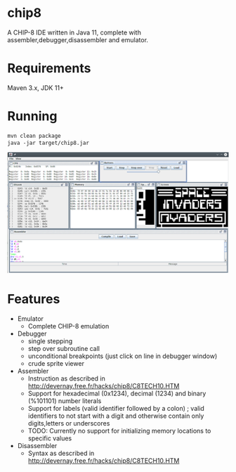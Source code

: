# chip8

A CHIP-8 IDE written in Java 11, complete with assembler,debugger,disassembler and emulator.

# Requirements

Maven 3.x, JDK 11+

# Running

    mvn clean package
    java -jar target/chip8.jar

![Screenshot](https://raw.githubusercontent.com/toby1984/chip8/master/screenshot2.png)

# Features

- Emulator
  - Complete CHIP-8 emulation
- Debugger
  - single stepping
  - step over subroutine call
  - unconditional breakpoints (just click on line in debugger window)
  - crude sprite viewer
- Assembler
  - Instruction as described in http://devernay.free.fr/hacks/chip8/C8TECH10.HTM
  - Support for hexadecimal (0x1234), decimal (1234) and binary (%101101) number literals
  - Support for labels (valid identifier followed by a colon) ; valid identifiers
    to not start with a digit and otherwise contain only digits,letters or underscores
  - TODO: Currently no support for initializing memory locations to specific values
- Disassembler
  - Syntax as described in http://devernay.free.fr/hacks/chip8/C8TECH10.HTM


